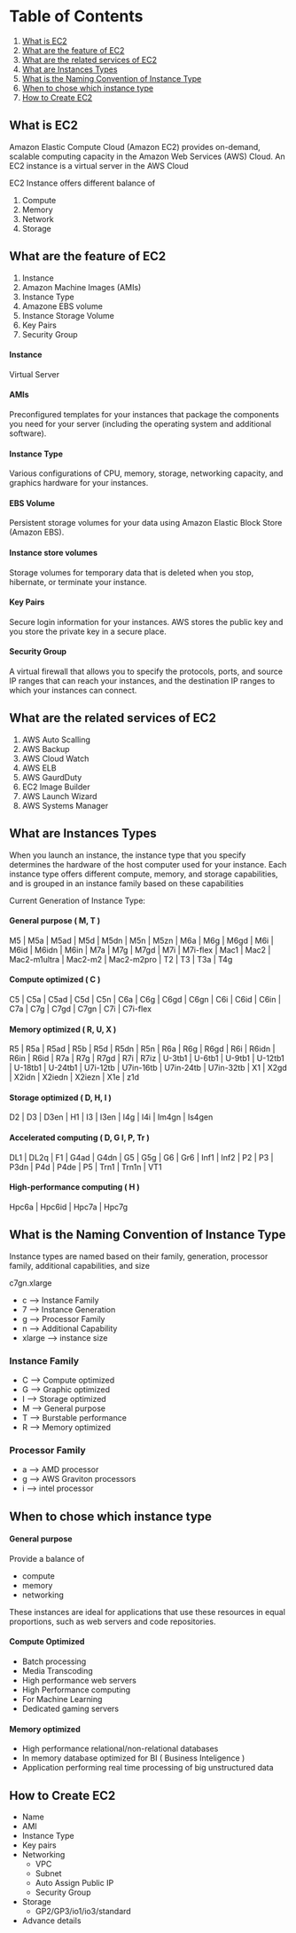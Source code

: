# Table of Contents
1. [What is EC2](#What-is-EC2)
2. [What are the feature of EC2](#What-are-the-feature-of-EC2)
3. [What are the related services of EC2](#What-are-the-related-services-of-EC2)
4. [What are Instances Types](#What-are-Instances-Types)
5. [What is the Naming Convention of Instance Type](#What-is-the-Naming-Convention-of-Instance-Type)
6. [When to chose which instance type](#When-to-chose-which-instance-type)
7. [How to Create EC2](#How-to-Create-EC2)

## What is EC2

Amazon Elastic Compute Cloud (Amazon EC2) provides on-demand, scalable computing capacity in the Amazon Web Services (AWS) Cloud. An EC2 instance is a virtual server in the AWS Cloud

EC2 Instance offers different balance of
1. Compute
2. Memory
3. Network
4. Storage

## What are the feature of EC2

1. Instance
2. Amazon Machine Images (AMIs)
3. Instance Type
4. Amazone EBS volume
5. Instance Storage Volume
6. Key Pairs
7. Security Group

#### Instance
Virtual Server

#### AMIs
Preconfigured templates for your instances that package the components you need for your server (including the operating system and additional software).

#### Instance Type
Various configurations of CPU, memory, storage, networking capacity, and graphics hardware for your instances.

#### EBS Volume
Persistent storage volumes for your data using Amazon Elastic Block Store (Amazon EBS).

#### Instance store volumes
Storage volumes for temporary data that is deleted when you stop, hibernate, or terminate your instance.

#### Key Pairs
Secure login information for your instances. AWS stores the public key and you store the private key in a secure place.

#### Security Group
A virtual firewall that allows you to specify the protocols, ports, and source IP ranges that can reach your instances, and the destination IP ranges to which your instances can connect.

## What are the related services of EC2
1. AWS Auto Scalling
2. AWS Backup
3. AWS Cloud Watch
4. AWS ELB
5. AWS GaurdDuty
6. EC2 Image Builder
7. AWS Launch Wizard
8. AWS Systems Manager


## What are Instances Types

When you launch an instance, the instance type that you specify determines the hardware of the host computer used for your instance. Each instance type offers different compute, memory, and storage capabilities, and is grouped in an instance family based on these capabilities

Current Generation of Instance Type:

#### General purpose ( M, T )

M5 | M5a | M5ad | M5d | M5dn | M5n | M5zn | M6a | M6g | M6gd | M6i | M6id | M6idn | M6in | M7a | M7g | M7gd | M7i | M7i-flex | Mac1 | Mac2 | Mac2-m1ultra | Mac2-m2 | Mac2-m2pro | T2 | T3 | T3a | T4g

#### Compute optimized ( C )
C5 | C5a | C5ad | C5d | C5n | C6a | C6g | C6gd | C6gn | C6i | C6id | C6in | C7a | C7g | C7gd | C7gn | C7i | C7i-flex

#### Memory optimized ( R, U, X )
R5 | R5a | R5ad | R5b | R5d | R5dn | R5n | R6a | R6g | R6gd | R6i | R6idn | R6in | R6id | R7a | R7g | R7gd | R7i | R7iz | U-3tb1 | U-6tb1 | U-9tb1 | U-12tb1 | U-18tb1 | U-24tb1 | U7i-12tb | U7in-16tb | U7in-24tb | U7in-32tb | X1 | X2gd | X2idn | X2iedn | X2iezn | X1e | z1d

#### Storage optimized ( D, H, I )
D2 | D3 | D3en | H1 | I3 | I3en | I4g | I4i | Im4gn | Is4gen

#### Accelerated computing ( D, G I, P, Tr )
DL1 | DL2q | F1 | G4ad | G4dn | G5 | G5g | G6 | Gr6 | Inf1 | Inf2 | P2 | P3 | P3dn | P4d | P4de | P5 | Trn1 | Trn1n | VT1

#### High-performance computing ( H )
Hpc6a | Hpc6id | Hpc7a | Hpc7g

## What is the Naming Convention of Instance Type

Instance types are named based on their family, generation, processor family, additional capabilities, and size

c7gn.xlarge

- c --> Instance Family
- 7 --> Instance Generation
- g --> Processor Family
- n --> Additional Capability
- xlarge --> instance size

### Instance Family

- C --> Compute optimized
- G --> Graphic optimized
- I --> Storage optimized
- M --> General purpose
- T --> Burstable performance
- R –-> Memory optimized

### Processor Family

- a --> AMD processor
- g --> AWS Graviton processors
- i --> intel processor

## When to chose which instance type

#### General purpose
Provide a balance of
- compute
- memory
- networking

These instances are ideal for applications that use these resources in equal proportions, such as web servers and code repositories.

#### Compute Optimized
- Batch processing
- Media Transcoding
- High performance web servers
- High Performance computing
- For Machine Learning
- Dedicated gaming servers

#### Memory optimized
- High performance relational/non-relational databases
- In memory database optimized for BI ( Business Inteligence )
- Application performing real time processing of big unstructured data

## How to Create EC2

- Name 
- AMI
- Instance Type
- Key pairs
- Networking
    - VPC
    - Subnet
    - Auto Assign Public IP
    - Security Group
- Storage
    - GP2/GP3/io1/io3/standard
- Advance details
